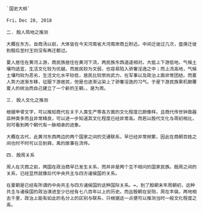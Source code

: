     `国史大纲`

`Fri，Dec 28, 2018`

`二. 殷人局地之推测`

`大概在东方。自商汤以前，大体皆在今天河南省大河南岸商丘附近。中间迁徙过几次，盘庚迁徙到殷后至纣王则没有再迁都过。`

`夏人居住在黄河上游，商民族居住在黄河下流，两民族东西遥遥相对。大抵上下游低地，气候土壤均适宜，生活文化较为优越，而居民较为文弱，也容易陷入骄奢淫逸之中；而上流高地，气候土壤均较为恶劣，生活文化水平较低，居民比较崇尚武力，在军事以及政治上面非常团结。而夏人势力逐渐东移，征服下游居民，但是也逐渐沾染上了骄奢淫逸的习气。于是下游民族乘机颠覆夏人的统治而自己建立了一个新的王朝。，是为周。`

`三. 殷人文化之推测`

`根据甲骨文字，可以推知商代在关于人类生产等各方面的文化程度已颇像样。且商代传世钟鼎器皿种类多而且非常精良，可以进一步知道其文化程度已经非常高。而若以殷代文化与周初相比，则可看到两个朝代有一脉相承的迹象。`

`大概在古代，此黄河东西两边的两个国家之间的交通联系，早已经非常频繁，因此在商朝百姓之间也时不时可以见到舜，禹的故事在流传。`

`四. 殷周关系`

`周人在灭商之前，两国在政治商早已发生关系，而并非是两个互不相问的国家民族。殷周之间的关系，已经显然就像后代中央共主与四方诸侯国的关系。`

`在夏朝是已经有所谓的中央共主与四方诸侯国的这种国际关系。=，到了殷朝末年周朝初，这种共主与诸侯国的政治演进至少已经有七八百年以上的历史。而且殷朝在安阳，周在丰镐，两地相去千里，政治上能有如此的名分上的区别与联系，只根据这一点便可以推测当时一般文化程度之高。`

